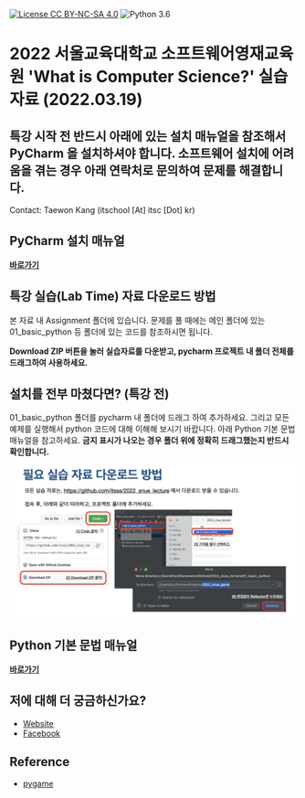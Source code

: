 [![License CC BY-NC-SA 4.0](https://img.shields.io/badge/license-CC4.0-blue.svg)](https://raw.githubusercontent.com/NVIDIA/FastPhotoStyle/master/LICENSE.md)
![Python 3.6](https://img.shields.io/badge/python-3.6-green.svg)
# 2022 서울교육대학교 소프트웨어영재교육원 'What is Computer Science?' 실습 자료 (2022.03.19)

## 특강 시작 전 반드시 아래에 있는 설치 매뉴얼을 참조해서 PyCharm 을 설치하셔야 합니다. 소프트웨어 설치에 어려움을 겪는 경우 아래 연락처로 문의하여 문제를 해결합니다.
Contact: Taewon Kang (itschool [At] itsc [Dot] kr)

## PyCharm 설치 매뉴얼
**[바로가기](https://github.com/itsss/2022_snue_lecture/blob/main/prerequisite_2022_snue.pdf)**

## 특강 실습(Lab Time) 자료 다운로드 방법
본 자료 내 Assignment 폴더에 있습니다. 문제를 풀 때에는 메인 폴더에 있는 01_basic_python 등 폴더에 있는 코드를 참조하시면 됩니다.

**Download ZIP 버튼을 눌러 실습자료를 다운받고, pycharm 프로젝트 내 폴더 전체를 드래그하여 사용하세요.**

## 설치를 전부 마쳤다면? (특강 전)
01_basic_python 폴더를 pycharm 내 폴더에 드래그 하여 추가하세요. 그리고 모든 예제를 실행해서 python 코드에 대해 이해해 보시기 바랍니다. 아래 Python 기본 문법 매뉴얼을 참고하세요.
**금지 표시가 나오는 경우 폴더 위에 정확히 드래그했는지 반드시 확인합니다.**
<img src='imgs/download_material.png' width="800px"/>

## Python 기본 문법 매뉴얼
**[바로가기](https://github.com/itsss/2022_snue_lecture/blob/main/python_basic_2022_snue.pdf)**

## 저에 대해 더 궁금하신가요?
* [Website](http://itsc.kr)
* [Facebook](https://www.facebook.com/itsc.kang/)

## Reference
* [pygame](https://pygame.org/)
